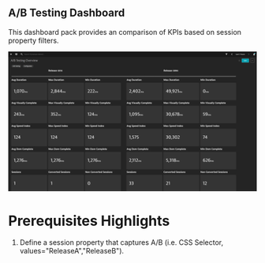 ## A/B Testing Dashboard
This dashboard pack provides an comparison of KPIs based on session property filters.

![A/B Testing Dashboard](AB.png)

# Prerequisites Highlights

1. Define a session property that captures A/B (i.e. CSS Selector, values="ReleaseA","ReleaseB").
